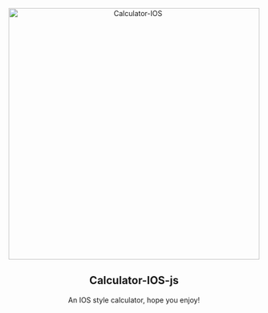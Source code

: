 <p align="center">
 <img width="500px" src="calculator-ios.img" align="center" alt="Calculator-IOS" />
 <h2 align="center">Calculator-IOS-js</h2>
 <p align="center">An IOS style calculator, hope you enjoy!</p>
</p>
